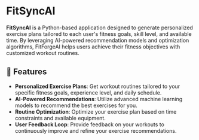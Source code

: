 # FitSyncAI


**FitSyncAI** is a Python-based application designed to generate personalized exercise plans tailored to each user's fitness goals, skill level, and available time. By leveraging AI-powered recommendation models and optimization algorithms, FitForgeAI helps users achieve their fitness objectives with customized workout routines.

## 🚀 Features

- **Personalized Exercise Plans**: Get workout routines tailored to your specific fitness goals, experience level, and daily schedule.
- **AI-Powered Recommendations**: Utilize advanced machine learning models to recommend the best exercises for you.
- **Routine Optimization**: Optimize your exercise plan based on time constraints and available equipment.
- **User Feedback Loop**: Provide feedback on your workouts to continuously improve and refine your exercise recommendations.

